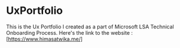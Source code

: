 # UxPortfolio
This is the Ux Portfolio I created as a part of Microsoft LSA Technical Onboarding Process.
Here's the link to the website :
[https://www.himasatwika.me/]
